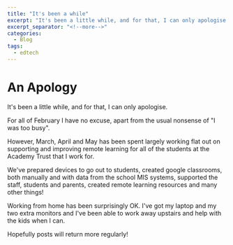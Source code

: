 ```yaml
---
title: "It's been a while"
excerpt: "It's been a little while, and for that, I can only apologise."
excerpt_separator: "<!--more-->"
categories:
  - Blog
tags:
  - edtech
---
```


# An Apology

It's been a little while, and for that, I can only apologise.

For all of February I have no excuse, apart from the usual nonsense of "I was too busy".

However, March, April and May has been spent largely working flat out on supporting and improving remote learning for all of the students at the Academy Trust that I work for.

We've prepared devices to go out to students, created google classrooms, both manually and with data from the school MIS systems, supported the staff, students and parents, created remote learning resources and many other things!

Working from home has been surprisingly OK. I've got my laptop and my two extra monitors and I've been able to work away upstairs and help with the kids when I can.

Hopefully posts will return more regularly!